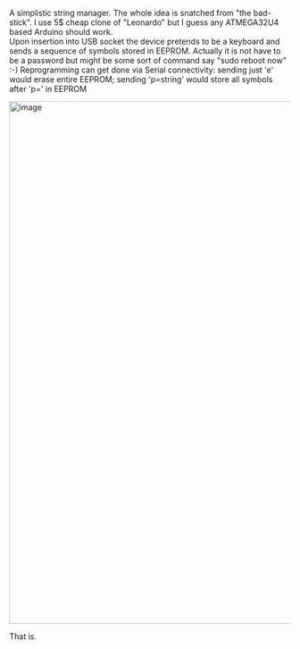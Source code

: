 A simplistic string manager. The whole idea is snatched from "the bad-stick".
I use 5$ cheap clone of "Leonardo" but I guess any ATMEGA32U4 based Arduino should work.    
Upon insertion into USB socket the device pretends to be a keyboard and sends a sequence of symbols stored in EEPROM.
Actually it is not have to be a password but might be some sort of command say "sudo reboot now" :-)
Reprogramming can get done via Serial connectivity: 
  sending just 'e' would erase entire EEPROM; 
  sending 'p=string' would store all symbols after 'p=' in EEPROM

<img width="1352" height="935" alt="image" src="https://github.com/user-attachments/assets/2f80a15a-c5e9-4fce-881d-9e1507aedbaf" />

That is.
